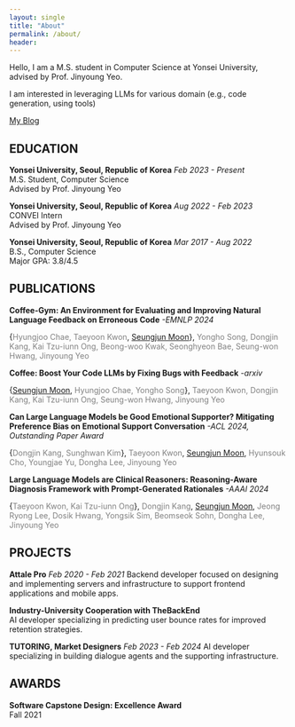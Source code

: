 ```yaml
---
layout: single
title: "About"
permalink: /about/
header:
---
```


Hello, I am a M.S. student in Computer Science at Yonsei University,  
advised by Prof. Jinyoung Yeo.

I am interested in leveraging LLMs for various domain (e.g., code generation, using tools)

[My Blog](https://lunartic.tistory.com/)

## EDUCATION

**Yonsei University, Seoul, Republic of Korea**  *Feb 2023 - Present*  
M.S. Student, Computer Science  
Advised by Prof. Jinyoung Yeo

**Yonsei University, Seoul, Republic of Korea**  *Aug 2022 - Feb 2023*  
CONVEI Intern  
Advised by Prof. Jinyoung Yeo

**Yonsei University, Seoul, Republic of Korea**  *Mar 2017 - Aug 2022*  
B.S., Computer Science  
Major GPA: 3.8/4.5  

## PUBLICATIONS

**Coffee-Gym: An Environment for Evaluating and Improving Natural Language Feedback on Erroneous Code** *-EMNLP 2024*

{<span style="color: gray">Hyungjoo Chae, Taeyoon Kwon</span>, <u>Seungjun Moon</u>}, <span style="color: gray">Yongho Song, Dongjin Kang, Kai Tzu-iunn Ong, Beong-woo Kwak, Seonghyeon Bae, Seung-won Hwang, Jinyoung Yeo</span>

**Coffee: Boost Your Code LLMs by Fixing Bugs with Feedback** *-arxiv*

{<u>Seungjun Moon</u>, <span style="color: gray">Hyungjoo Chae, Yongho Song</span>}, <span style="color: gray">Taeyoon Kwon, Dongjin Kang, Kai Tzu-iunn Ong, Seung-won Hwang, Jinyoung Yeo</span>

**Can Large Language Models be Good Emotional Supporter? Mitigating Preference Bias on Emotional Support Conversation** *-ACL 2024, Outstanding Paper Award*

{<span style="color: gray">Dongjin Kang, Sunghwan Kim</span>}, <span style="color: gray">Taeyoon Kwon</span>, <u>Seungjun Moon</u>, <span style="color: gray">Hyunsouk Cho, Youngjae Yu, Dongha Lee, Jinyoung Yeo</span>

**Large Language Models are Clinical Reasoners: Reasoning-Aware Diagnosis Framework with Prompt-Generated Rationales** *-AAAI 2024*

{<span style="color: gray">Taeyoon Kwon, Kai Tzu-iunn Ong</span>}, <span style="color: gray">Dongjin Kang</span>, <u>Seungjun Moon</u>, <span style="color: gray">Jeong Ryong Lee, Dosik Hwang, Yongsik Sim, Beomseok Sohn, Dongha Lee, Jinyoung Yeo</span>

## PROJECTS

**Attale Pro** *Feb 2020 - Feb 2021*
Backend developer focused on designing and implementing servers and infrastructure to support frontend applications and mobile apps.

**Industry-University Cooperation with TheBackEnd**  
AI developer specializing in predicting user bounce rates for improved retention strategies.

**TUTORING, Market Designers** *Feb 2023 - Feb 2024*
AI developer specializing in building dialogue agents and the supporting infrastructure.

## AWARDS

**Software Capstone Design: Excellence Award**  
Fall 2021

